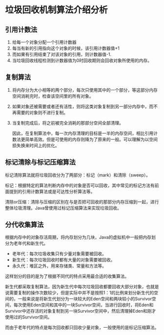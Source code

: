 # 垃圾回收机制算法介绍分析

## 引用计数法

1. 给每一个对象分配一个引用计数器
2. 每当有新的引用指向这个对象的时候，该引用计数器值+1
3. 而如果有引用结束了对该对象的引用，则计数器值-1.
4. 当垃圾回收线程检测到计数器值为0时回收期则会回收对象所使用的内存。

## 复制算法

1. 将内存分为大小相等的两个部分，每次只使用其中的一个部分，等这部分内存空间消耗完时，检查该空间里的所有对象。

2. 如果对象还被需要或者还有活性，则将这类对象复制到另一部分内存中，而不再需要的对象则不进行复制。

3. 当复制完成后，将之前被完全消耗的那部分空间全部清理。

   因此，在复制算法中，每一次内存清理的目标是一半的内存空间，相比引用计数法更简单高效。但是可使用的内存则降为了原来的一般。可以理解为以空间损失换来时间上的优化。

## 标记清除与标记压缩算法

标记清除算法就将垃圾回收分为了两部分：标记（mark）和清除（sweep）。

标记：根据特定的算法判断内存中的对象是否可以回收，其中常见的标记方法有前面提到的引用计数算法或是可达性分析算法等。

清除or压缩：清除与压缩的区别在与是否把可回收的那部分内存压缩到一起，进行整体垃圾清理。Java曾使用过标记压缩算法来实现垃圾回收。

## 分代收集算法

根据内存中的对象存活周期，将内存划分为几块，Java的虚拟机中一般把内存划分为老年代和新生代。

- 老年代：每次垃圾收集只有少量对象需要被回收。
- 新生代：每次垃圾回收时都有大量的对象需要被回收。
- 永久代：堆区之外，用来存储类、常量和方法等。

这样划分的目的是为了根据不同代的特点采用最合适的收集算法。

新生代都采取复制算法，因为新生代中每次垃圾回收都要回收大部分对象，也就是说需要复制的操作次数较少，但是实际中并不是按照1：1的比例来划分新生代的空间的，一般来说是将新生代划分为一块较大的Eden空间和两块较小的Survivor空间，每次使用Eden空间和其中的一块Survivor空间，当进行回收时，将Eden和Survivor中还存活的对象复制到另一块Survivor空间中，然后清理掉Eden和刚才使用过的Survivor空间。

而由于老年代的特点是每次回收都只回收少量对象，一般使用的是标记压缩算法。